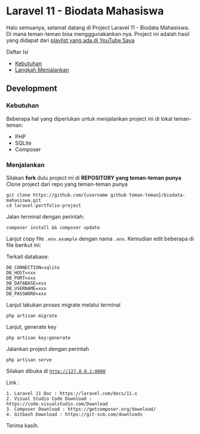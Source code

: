 # Laravel 11 - Biodata Mahasiswa

Halo semuanya, selamat datang di Project Laravel 11 - Biodata Mahasiswa. Di mana teman-teman bisa mengggunakankan nya.
Project ini adalah hasil yang didapat dari [playlist yang ada di YouTube Saya](https://youtube.com/playlist?list=PL22C6RtPW_Mfib91wodEkgu-LUBJwcxdS&si=Sehi_iZGahU3kvAL)

Daftar Isi

- [Kebutuhan](#kebutuhan)
- [Langkah Menjalankan](#menjalankan)

## Development

### Kebutuhan

Beberapa hal yang diperlukan untuk menjalankan project ini di lokal teman-teman:

- PHP
- SQLite
- Composer

### Menjalankan

Silakan **fork** dulu project ini di **REPOSITORY yang teman-teman punya** 
Clone project dari repo yang teman-teman punya

```
git clone https://github.com/{username github teman-teman}/biodata-mahasiswa.git
cd laravel-portfolio-project
```

Jalan terminal dengan perintah:

```
composer install && composer update
```

Lanjut copy file <code>.env.example</code> dengan nama <code>.env</code>. Kemudian edit beberapa di file berikut ini:

Terkait database:

```
DB_CONNECTION=sqlite
DB_HOST=xxx
DB_PORT=xxx
DB_DATABASE=xxx
DB_USERNAME=xxx
DB_PASSWORD=xxx
```

Lanjut lakukan proses migrate melalui terminal

```
php artisan migrate
```

Lanjut, generate key

```
php artisan key:generate
```

Jalankan project dengan perintah

```
php artisan serve
```

Silakan dibuka di <code>http://127.0.0.1:8000</code>

Link :

```
1. Laravel 11 Doc : https://laravel.com/docs/11.x
2. Visual Studio Code Download : https://code.visualstudio.com/Download
3. Composer Download : https://getcomposer.org/download/
4. Gitbash Download : https://git-scm.com/downloads
```

Terima kasih.
